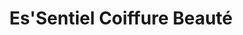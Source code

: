 ---
title: "Es'Sentiel Coiffure Beauté"
url: /charbonnier-les-mines/essentiel-coiffure-beaute/
shop: Friseur
---